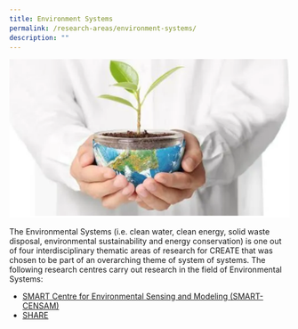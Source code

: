 ```yaml
---
title: Environment Systems
permalink: /research-areas/environment-systems/
description: ""
---
```

![](/images/Research%20Areas/EnvironmentSystems.png)

The Environmental Systems (i.e. clean water, clean energy, solid waste disposal, environmental sustainability and energy conservation) is one out of four interdisciplinary thematic areas of research for CREATE that was chosen to be part of an overarching theme of system of systems. The following research centres carry out research in the field of Environmental Systems:


* [SMART Centre for Environmental Sensing and Modeling (SMART-CENSAM)](https://smart.create.edu.sg/about-create/research-centres/smart/)
* [SHARE](https://share.create.edu.sg/about-create/research-centres/nus-huj-create/)